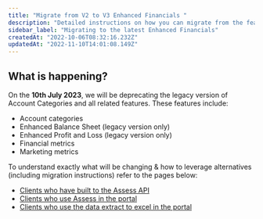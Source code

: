 ```yaml
---
title: "Migrate from V2 to V3 Enhanced Financials "
description: "Detailed instructions on how you can migrate from the features you're using today"
sidebar_label: "Migrating to the latest Enhanced Financials"
createdAt: "2022-10-06T08:32:16.232Z"
updatedAt: "2022-11-10T14:01:08.149Z"
---
```


## What is happening?
On the **10th July 2023**, we will be deprecating the legacy version of Account Categories and all related features. These features include:
- Account categories
- Enhanced Balance Sheet (legacy version only)
- Enhanced Profit and Loss (legacy version only)
- Financial metrics
- Marketing metrics

To understand exactly what will be changing & how to leverage alternatives (including migration instructions) refer to the pages below:

- [Clients who have built to the Assess API](docs/assess/guides/underwriting/migration-guides/deprecation-account-categories-api-clients)
- [Clients who use Assess in the portal](docs/assess/guides/underwriting/migration-guides/deprecation-account-categories-portal)
- [Clients who use the data extract to excel in the portal](docs/assess/guides/underwriting/migration-guides/deprecation-account-categories-v2-excel)



